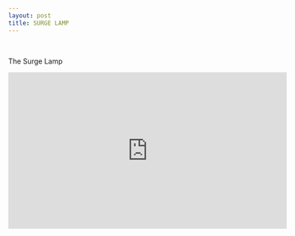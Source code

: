 ```yaml
---
layout: post
title: SURGE LAMP
---
```

<br>
<p>The Surge Lamp</p>

<iframe width="560" height="315" src="https://www.youtube.com/embed/w-mUcTpP4YU" frameborder="0" allowfullscreen></iframe>
